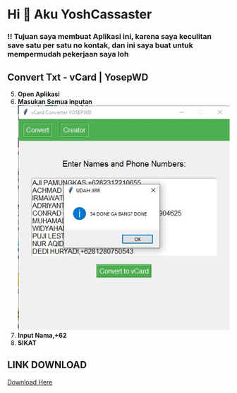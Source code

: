 # Hi 👊 Aku YoshCassaster

### ‼ Tujuan saya membuat Aplikasi ini, karena saya keculitan save satu per satu no kontak, dan ini saya buat untuk mempermudah pekerjaan saya loh


## Convert Txt - vCard | YosepWD


5. **Open Aplikasi**
6. **Masukan Semua inputan**
   ![Convert](./6152078844207676962.jpg)
7. **Input  Nama,+62**
8. **SIKAT**
   
## LINK DOWNLOAD

[Download Here](https://drive.google.com/file/d/1bzg9_KsYdBMt126tWKs0R2wymYc7byBQ/view?usp=sharing)
